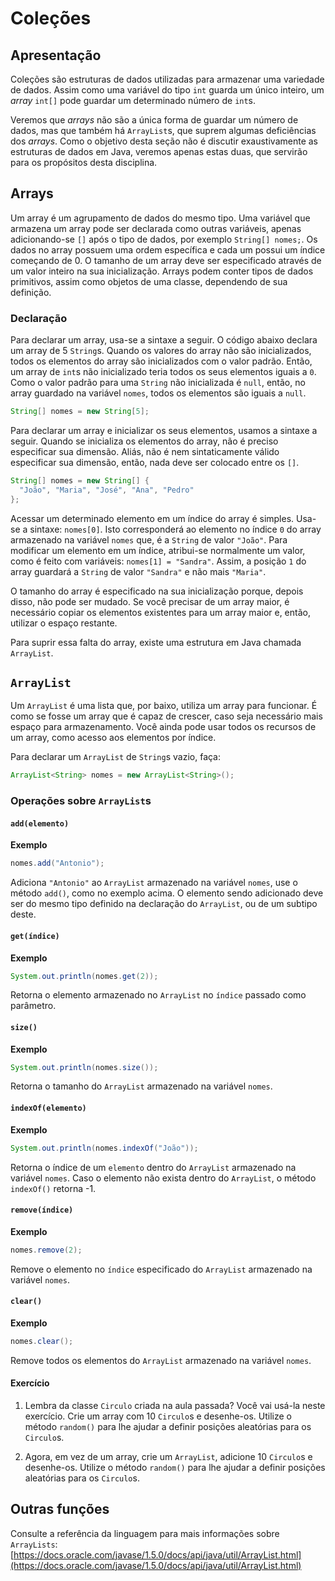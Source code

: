 # Coleções

## Apresentação

Coleções são estruturas de dados utilizadas para armazenar uma variedade de dados. Assim como uma variável do tipo `int` guarda um único inteiro, um *array* `int[]` pode guardar um determinado número de `int`s.

Veremos que *arrays* não são a única forma de guardar um número de dados, mas que também há `ArrayList`s, que suprem algumas deficiências dos *arrays*. Como o objetivo desta seção não é discutir exaustivamente as estruturas de dados em Java, veremos apenas estas duas, que servirão para os propósitos desta disciplina.

## Arrays

Um array é um agrupamento de dados do mesmo tipo. Uma variável que armazena um array pode ser declarada como outras variáveis, apenas adicionando-se `[]` após o tipo de dados, por exemplo `String[] nomes;`. Os dados no array possuem uma ordem específica e cada um possui um índice começando de 0. O tamanho de um array deve ser especificado através de um valor inteiro na sua inicialização. Arrays podem conter tipos de dados primitivos, assim como objetos de uma classe, dependendo de sua definição.

### Declaração

Para declarar um array, usa-se a sintaxe a seguir. O código abaixo declara um array de 5 `String`s. Quando os valores do array não são inicializados, todos os elementos do array são inicializados com o valor padrão. Então, um array de `int`s não inicializado teria todos os seus elementos iguais a `0`. Como o valor padrão para uma `String` não inicializada é `null`, então, no array guardado na variável `nomes`, todos os elementos são iguais a `null`.

```java
String[] nomes = new String[5];
```

Para declarar um array e inicializar os seus elementos, usamos a sintaxe a seguir. Quando se inicializa os elementos do array, não é preciso especificar sua dimensão. Aliás, não é nem sintaticamente válido especificar sua dimensão, então, nada deve ser colocado entre os `[]`.

```java
String[] nomes = new String[] {
  "João", "Maria", "José", "Ana", "Pedro"
};
```

Acessar um determinado elemento em um índice do array é simples. Usa-se a sintaxe: `nomes[0]`. Isto corresponderá ao elemento no índice `0` do array armazenado na variável `nomes` que, é a `String` de valor `"João"`. Para modificar um elemento em um índice, atribui-se normalmente um valor, como é feito com variáveis: `nomes[1] = "Sandra"`. Assim, a posição `1` do array guardará a `String` de valor `"Sandra"` e não mais `"Maria"`.

O tamanho do array é especificado na sua inicialização porque, depois disso, não pode ser mudado. Se você precisar de um array maior, é necessário copiar os elementos existentes para um array maior e, então, utilizar o espaço restante.

Para suprir essa falta do array, existe uma estrutura em Java chamada `ArrayList`.

## `ArrayList`

Um `ArrayList` é uma lista que, por baixo, utiliza um array para funcionar. É como se fosse um array que é capaz de crescer, caso seja necessário mais espaço para armazenamento. Você ainda pode usar todos os recursos de um array, como acesso aos elementos por índice.

Para declarar um `ArrayList` de `String`s vazio, faça:

```java
ArrayList<String> nomes = new ArrayList<String>();
```

### Operações sobre `ArrayList`s

#### `add(elemento)`

**Exemplo**
```java
nomes.add("Antonio");
```

Adiciona `"Antonio"` ao `ArrayList` armazenado na variável `nomes`, use o método `add()`, como no exemplo acima. O elemento sendo adicionado deve ser do mesmo tipo definido na declaração do `ArrayList`, ou de um subtipo deste.

#### `get(índice)`

**Exemplo**
```java
System.out.println(nomes.get(2));
```

Retorna o elemento armazenado no `ArrayList` no `índice` passado como parâmetro.

#### `size()`

**Exemplo**
```java
System.out.println(nomes.size());
```

Retorna o tamanho do `ArrayList` armazenado na variável `nomes`.

#### `indexOf(elemento)`

**Exemplo**
```java
System.out.println(nomes.indexOf("João"));
```

Retorna o índice de um `elemento` dentro do `ArrayList` armazenado na variável `nomes`. Caso o elemento não exista dentro do `ArrayList`, o método `indexOf()` retorna -1.

#### `remove(índice)`

**Exemplo**
```java
nomes.remove(2);
```

Remove o elemento no `índice` especificado do `ArrayList` armazenado na variável `nomes`.

#### `clear()`

**Exemplo**
```java
nomes.clear();
```

Remove todos os elementos do `ArrayList` armazenado na variável `nomes`.

#### Exercício

1. Lembra da classe `Circulo` criada na aula passada? Você vai usá-la neste exercício. Crie um array com 10 `Circulo`s e desenhe-os. Utilize o método `random()` para lhe ajudar a definir posições aleatórias para os `Circulo`s.

2. Agora, em vez de um array, crie um `ArrayList`, adicione 10 `Circulo`s e desenhe-os. Utilize o método `random()` para lhe ajudar a definir posições aleatórias para os `Circulo`s.

## Outras funções

Consulte a referência da linguagem para mais informações sobre `ArrayLists`: [https://docs.oracle.com/javase/1.5.0/docs/api/java/util/ArrayList.html](https://docs.oracle.com/javase/1.5.0/docs/api/java/util/ArrayList.html)
